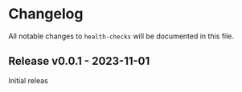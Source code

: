 # Changelog

All notable changes to `health-checks` will be documented in this file.

## Release v0.0.1 - 2023-11-01

Initial releas
